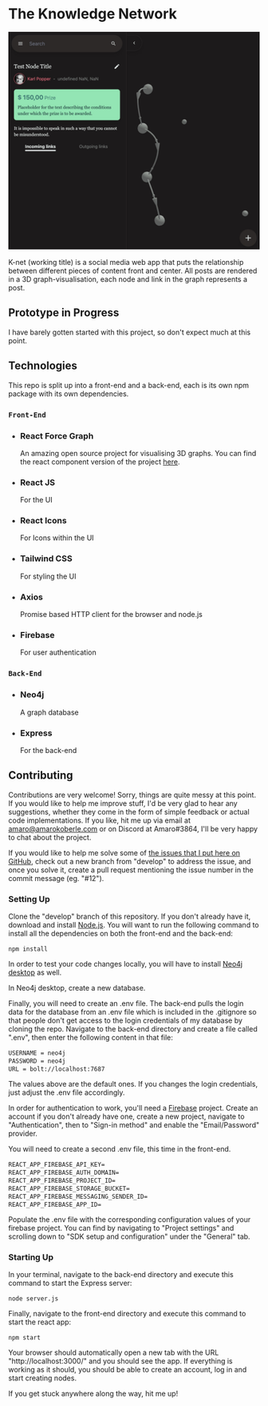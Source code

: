 # The Knowledge Network

![Prototype Screenshot](/readme-images/screenshot.jpeg)

K-net (working title) is a social media web app that puts the relationship between different pieces of content front and center. All posts are rendered in a 3D graph-visualisation, each node and link in the graph represents a post.

## Prototype in Progress

I have barely gotten started with this project, so don't expect much at this point.

<!-- You can find a hosted version of the prototype linked below - expect bugs and crashes

### [Live Demo](https://quizzical-edison-523c55.netlify.app/) -->

## Technologies

This repo is split up into a front-end and a back-end, each is its own npm package with its own dependencies.

### `Front-End`

- ### React Force Graph

  An amazing open source project for visualising 3D graphs.
  You can find the react component version of the project [here](https://github.com/vasturiano/react-force-graph).

- ### React JS

  For the UI

- ### React Icons

  For Icons within the UI

- ### Tailwind CSS

  For styling the UI

- ### Axios

  Promise based HTTP client for the browser and node.js

- ### Firebase
  For user authentication

### `Back-End`

- ### Neo4j

  A graph database

- ### Express
  For the back-end

## Contributing

Contributions are very welcome! Sorry, things are quite messy at this point.
If you would like to help me improve stuff, I'd be very glad to hear any suggestions, whether they come in the form of simple feedback or actual code implementations.
If you like, hit me up via email at amaro@amarokoberle.com or on Discord at Amaro#3864, I'll be very happy to chat about the project.

If you would like to help me solve some of [the issues that I put here on GitHub](https://github.com/Amaro-Koberle/k-net/issues), check out a new branch from "develop" to address the issue, and once you solve it, create a pull request mentioning the issue number in the commit message (eg. "#12").

### Setting Up

Clone the "develop" branch of this repository.
If you don't already have it, download and install [Node.js](https://nodejs.org/en/).
You will want to run the following command to install all the dependencies on both the front-end and the back-end:

```
npm install
```

In order to test your code changes locally, you will have to install [Neo4j desktop](https://neo4j.com/download/) as well.

In Neo4j desktop, create a new database.

Finally, you will need to create an .env file. The back-end pulls the login data for the database from an .env file which is included in the .gitignore so that people don't get access to the login credentials of my database by cloning the repo.
Navigate to the back-end directory and create a file called ".env", then enter the following content in that file:

```
USERNAME = neo4j
PASSWORD = neo4j
URL = bolt://localhost:7687
```

The values above are the default ones. If you changes the login credentials, just adjust the .env file accordingly.

In order for authentication to work, you'll need a [Firebase](https://firebase.google.com/) project. Create an account if you don't already have one, create a new project, navigate to "Authentication", then to "Sign-in method" and enable the "Email/Password" provider.

You will need to create a second .env file, this time in the front-end.

```
REACT_APP_FIREBASE_API_KEY=
REACT_APP_FIREBASE_AUTH_DOMAIN=
REACT_APP_FIREBASE_PROJECT_ID=
REACT_APP_FIREBASE_STORAGE_BUCKET=
REACT_APP_FIREBASE_MESSAGING_SENDER_ID=
REACT_APP_FIREBASE_APP_ID=
```

Populate the .env file with the corresponding configuration values of your firebase project. You can find by navigating to "Project settings" and scrolling down to "SDK setup and configuration" under the "General" tab.

### Starting Up

In your terminal, navigate to the back-end directory and execute this command to start the Express server:

```
node server.js
```

Finally, navigate to the front-end directory and execute this command to start the react app:

```
npm start
```

Your browser should automatically open a new tab with the URL "http://localhost:3000/" and you should see the app. If everything is working as it should, you should be able to create an account, log in and start creating nodes.

If you get stuck anywhere along the way, hit me up!
